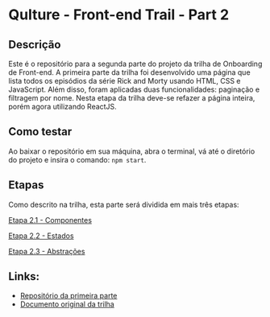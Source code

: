 # Qulture - Front-end Trail - Part 2

## Descrição

Este é o repositório para a segunda parte do projeto da trilha de Onboarding de Front-end. A primeira parte da trilha foi desenvolvido uma página que lista todos os episódios da série Rick and Morty usando HTML, CSS e JavaScript. Além disso, foram aplicadas duas funcionalidades: paginação e filtragem por nome. Nesta etapa da trilha deve-se refazer a página inteira, porém agora utilizando ReactJS.

## Como testar

Ao baixar o repositório em sua máquina, abra o terminal, vá até o diretório do projeto e insira o comando: `npm start`.

## Etapas

Como descrito na trilha, esta parte será dividida em mais três etapas:

[Etapa 2.1 - Componentes](./docs/react/first.md)

[Etapa 2.2 - Estados](./docs/react/second.md)

[Etapa 2.3 - Abstrações](./docs/react/third.md)

## Links:

- [Repositório da primeira parte](https://github.com/AndreHGN/FE-Onboarding)
- [Documento original da trilha](./docs/trail-intro)